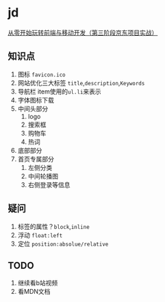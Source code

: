 # jd
[从零开始玩转前端与移动开发（第三阶段京东项目实战）](https://www.bilibili.com/video/av15349705)
## 知识点
1. 图标 `favicon.ico`
2. 网站优化三大标签 `title`,`description`,`Keywords`
3. 导航栏 item使用的`ul.li`来表示
4. 字体图标下载
5. 中间头部分
   1. logo
   2. 搜索框
   3. 购物车
   4. 热词
6. 底部部分
7. 首页专属部分
   1. 左侧分类
   2. 中间轮播图
   3. 右侧登录等信息

## 疑问
1. 标签的属性？`block`,`inline`
2. 浮动 `float:left`
3. 定位 `position:absolue/relative`
   

## TODO
1. 继续看b站视频
2. 看MDN文档